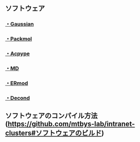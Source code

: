 ## ソフトウェア
### [・Gaussian](https://github.com/mtbys-lab/Gaussian)
### [・Packmol](https://github.com/mtbys-lab/Packmol)
### [・Acpype](https://github.com/mtbys-lab/acpype)
### [・MD](https://github.com/mtbys-lab/md-intro)
### [・ERmod](https://sourceforge.net/projects/ermod/)
### [・Decond](https://github.com/decond/decond)

## ソフトウェアのコンパイル方法(https://github.com/mtbys-lab/intranet-clusters#ソフトウェアのビルド)

